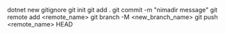 dotnet new gitignore
git init
git add .
git commit -m "nimadir message"
git remote add <remote_name> <url>
git branch -M <new_branch_name>
git push <remote_name> HEAD